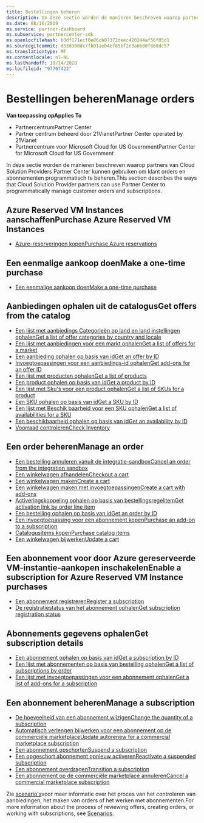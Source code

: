 ```yaml
---
title: Bestellingen beheren
description: In deze sectie worden de manieren beschreven waarop partners van Cloud solution providers het partner centrum kunnen gebruiken om klant orders en abonnementen programmatisch te beheren.
ms.date: 08/16/2019
ms.service: partner-dashboard
ms.subservice: partnercenter-sdk
ms.openlocfilehash: b3df171ecf0e86cb07372deec420244af56f05d1
ms.sourcegitcommit: d53d300dc7fb01aeb4ef85bf2e3a6b80f868dc57
ms.translationtype: MT
ms.contentlocale: nl-NL
ms.lasthandoff: 10/14/2020
ms.locfileid: "97767422"
---
```

# <a name="manage-orders"></a><span data-ttu-id="0ef33-103">Bestellingen beheren</span><span class="sxs-lookup"><span data-stu-id="0ef33-103">Manage orders</span></span>

<span data-ttu-id="0ef33-104">**Van toepassing op**</span><span class="sxs-lookup"><span data-stu-id="0ef33-104">**Applies To**</span></span>

- <span data-ttu-id="0ef33-105">Partnercentrum</span><span class="sxs-lookup"><span data-stu-id="0ef33-105">Partner Center</span></span>
- <span data-ttu-id="0ef33-106">Partner centrum beheerd door 21Vianet</span><span class="sxs-lookup"><span data-stu-id="0ef33-106">Partner Center operated by 21Vianet</span></span>
- <span data-ttu-id="0ef33-107">Partnercentrum voor Microsoft Cloud for US Government</span><span class="sxs-lookup"><span data-stu-id="0ef33-107">Partner Center for Microsoft Cloud for US Government</span></span>

<span data-ttu-id="0ef33-108">In deze sectie worden de manieren beschreven waarop partners van Cloud Solution Providers Partner Center kunnen gebruiken om klant orders en abonnementen programmatisch te beheren.</span><span class="sxs-lookup"><span data-stu-id="0ef33-108">This section describes the ways that Cloud Solution Provider partners can use Partner Center to programmatically manage customer orders and subscriptions.</span></span>

## <a name="purchase-azure-reserved-vm-instances"></a><span data-ttu-id="0ef33-109">Azure Reserved VM Instances aanschaffen</span><span class="sxs-lookup"><span data-stu-id="0ef33-109">Purchase Azure Reserved VM Instances</span></span>

- [<span data-ttu-id="0ef33-110">Azure-reserveringen kopen</span><span class="sxs-lookup"><span data-stu-id="0ef33-110">Purchase Azure reservations</span></span>](purchase-azure-reservations.md)

## <a name="make-a-one-time-purchase"></a><span data-ttu-id="0ef33-111">Een eenmalige aankoop doen</span><span class="sxs-lookup"><span data-stu-id="0ef33-111">Make a one-time purchase</span></span>

- [<span data-ttu-id="0ef33-112">Een eenmalige aankoop doen</span><span class="sxs-lookup"><span data-stu-id="0ef33-112">Make a one-time purchase</span></span>](make-a-one-time-purchase.md)

## <a name="get-offers-from-the-catalog"></a><span data-ttu-id="0ef33-113">Aanbiedingen ophalen uit de catalogus</span><span class="sxs-lookup"><span data-stu-id="0ef33-113">Get offers from the catalog</span></span>

- [<span data-ttu-id="0ef33-114">Een lijst met aanbiedings Categorieën op land en land instellingen ophalen</span><span class="sxs-lookup"><span data-stu-id="0ef33-114">Get a list of offer categories by country and locale</span></span>](get-a-list-of-offer-categories-by-country-and-locale.md)
- [<span data-ttu-id="0ef33-115">Een lijst met aanbiedingen voor een markt ophalen</span><span class="sxs-lookup"><span data-stu-id="0ef33-115">Get a list of offers for a market</span></span>](get-a-list-of-offers-for-a-market.md)
- [<span data-ttu-id="0ef33-116">Een aanbieding ophalen op basis van id</span><span class="sxs-lookup"><span data-stu-id="0ef33-116">Get an offer by ID</span></span>](get-an-offer-by-id.md)
- [<span data-ttu-id="0ef33-117">Invoegtoepassingen voor een aanbiedings-id ophalen</span><span class="sxs-lookup"><span data-stu-id="0ef33-117">Get add-ons for an offer ID</span></span>](get-addon-offers-by-offer-id.md)
- [<span data-ttu-id="0ef33-118">Een lijst met producten ophalen</span><span class="sxs-lookup"><span data-stu-id="0ef33-118">Get a list of products</span></span>](get-a-list-of-products.md)
- [<span data-ttu-id="0ef33-119">Een product ophalen op basis van id</span><span class="sxs-lookup"><span data-stu-id="0ef33-119">Get a product by ID</span></span>](get-a-product-by-id.md)
- [<span data-ttu-id="0ef33-120">Een lijst met Sku's voor een product ophalen</span><span class="sxs-lookup"><span data-stu-id="0ef33-120">Get a list of SKUs for a product</span></span>](get-a-list-of-skus-for-a-product.md)
- [<span data-ttu-id="0ef33-121">Een SKU ophalen op basis van id</span><span class="sxs-lookup"><span data-stu-id="0ef33-121">Get a SKU by ID</span></span>](get-a-sku-by-id.md)
- [<span data-ttu-id="0ef33-122">Een lijst met Beschik baarheid voor een SKU ophalen</span><span class="sxs-lookup"><span data-stu-id="0ef33-122">Get a list of availabilities for a SKU</span></span>](get-a-list-of-availabilities-for-a-sku.md)
- [<span data-ttu-id="0ef33-123">Een beschikbaarheid ophalen op basis van id</span><span class="sxs-lookup"><span data-stu-id="0ef33-123">Get an availability by ID</span></span>](get-an-availability-by-id.md)
- [<span data-ttu-id="0ef33-124">Voorraad controleren</span><span class="sxs-lookup"><span data-stu-id="0ef33-124">Check Inventory</span></span>](check-inventory.md)

## <a name="manage-an-order"></a><span data-ttu-id="0ef33-125">Een order beheren</span><span class="sxs-lookup"><span data-stu-id="0ef33-125">Manage an order</span></span>

- [<span data-ttu-id="0ef33-126">Een bestelling annuleren vanuit de integratie-sandbox</span><span class="sxs-lookup"><span data-stu-id="0ef33-126">Cancel an order from the integration sandbox</span></span>](cancel-an-order-from-the-integration-sandbox.md)
- [<span data-ttu-id="0ef33-127">Een winkelwagen afhandelen</span><span class="sxs-lookup"><span data-stu-id="0ef33-127">Checkout a cart</span></span>](checkout-a-cart.md)
- [<span data-ttu-id="0ef33-128">Een winkelwagen maken</span><span class="sxs-lookup"><span data-stu-id="0ef33-128">Create a cart</span></span>](create-a-cart.md)
- [<span data-ttu-id="0ef33-129">Een winkelwagen maken met invoegtoepassingen</span><span class="sxs-lookup"><span data-stu-id="0ef33-129">Create a cart with add-ons</span></span>](create-a-cart-with-add-ons.md)
- [<span data-ttu-id="0ef33-130">Activeringskoppeling ophalen op basis van bestellingsregelitem</span><span class="sxs-lookup"><span data-stu-id="0ef33-130">Get activation link by order line item</span></span>](get-activation-link-by-order-line-item.md)
- [<span data-ttu-id="0ef33-131">Een bestelling ophalen op basis van id</span><span class="sxs-lookup"><span data-stu-id="0ef33-131">Get an order by ID</span></span>](get-an-order-by-id.md)
- [<span data-ttu-id="0ef33-132">Een invoegtoepassing voor een abonnement kopen</span><span class="sxs-lookup"><span data-stu-id="0ef33-132">Purchase an add-on to a subscription</span></span>](purchase-an-add-on-to-a-subscription.md)
- [<span data-ttu-id="0ef33-133">Catalogusitems kopen</span><span class="sxs-lookup"><span data-stu-id="0ef33-133">Purchase catalog items</span></span>](purchase-catalog-items.md)
- [<span data-ttu-id="0ef33-134">Een winkelwagen bijwerken</span><span class="sxs-lookup"><span data-stu-id="0ef33-134">Update a cart</span></span>](update-a-cart.md)

## <a name="enable-a-subscription-for-azure-reserved-vm-instance-purchases"></a><span data-ttu-id="0ef33-135">Een abonnement voor door Azure gereserveerde VM-instantie-aankopen inschakelen</span><span class="sxs-lookup"><span data-stu-id="0ef33-135">Enable a subscription for Azure Reserved VM Instance purchases</span></span>

- [<span data-ttu-id="0ef33-136">Een abonnement registreren</span><span class="sxs-lookup"><span data-stu-id="0ef33-136">Register a subscription</span></span>](register-a-subscription.md)
- [<span data-ttu-id="0ef33-137">De registratiestatus van het abonnement ophalen</span><span class="sxs-lookup"><span data-stu-id="0ef33-137">Get subscription registration status</span></span>](get-subscription-registration-status.md)

## <a name="get-subscription-details"></a><span data-ttu-id="0ef33-138">Abonnements gegevens ophalen</span><span class="sxs-lookup"><span data-stu-id="0ef33-138">Get subscription details</span></span>

- [<span data-ttu-id="0ef33-139">Een abonnement ophalen op basis van id</span><span class="sxs-lookup"><span data-stu-id="0ef33-139">Get a subscription by ID</span></span>](get-a-subscription-by-id.md)
- [<span data-ttu-id="0ef33-140">Een lijst met abonnementen op basis van bestelling ophalen</span><span class="sxs-lookup"><span data-stu-id="0ef33-140">Get a list of subscriptions by order</span></span>](get-a-list-of-subscriptions-by-order.md)
- [<span data-ttu-id="0ef33-141">Een lijst met invoegtoepassingen voor een abonnement ophalen</span><span class="sxs-lookup"><span data-stu-id="0ef33-141">Get a list of add-ons for a subscription</span></span>](get-a-list-of-add-ons-for-a-subscription.md)

## <a name="manage-a-subscription"></a><span data-ttu-id="0ef33-142">Een abonnement beheren</span><span class="sxs-lookup"><span data-stu-id="0ef33-142">Manage a subscription</span></span>

- [<span data-ttu-id="0ef33-143">De hoeveelheid van een abonnement wijzigen</span><span class="sxs-lookup"><span data-stu-id="0ef33-143">Change the quantity of a subscription</span></span>](change-the-quantity-of-a-subscription.md)
- [<span data-ttu-id="0ef33-144">Automatisch verlengen bijwerken voor een abonnement op de commerciële marketplace</span><span class="sxs-lookup"><span data-stu-id="0ef33-144">Update autorenew for a commercial marketplace subscription</span></span>](update-autorenew-for-an-azure-marketplace-subscription.md)
- [<span data-ttu-id="0ef33-145">Een abonnement opschorten</span><span class="sxs-lookup"><span data-stu-id="0ef33-145">Suspend a subscription</span></span>](suspend-a-subscription.md)
- [<span data-ttu-id="0ef33-146">Een opgeschort abonnement opnieuw activeren</span><span class="sxs-lookup"><span data-stu-id="0ef33-146">Reactivate a suspended subscription</span></span>](reactivate-a-suspended-a-subscription.md)
- [<span data-ttu-id="0ef33-147">Een abonnement overdragen</span><span class="sxs-lookup"><span data-stu-id="0ef33-147">Transition a subscription</span></span>](transition-a-subscription.md)
- [<span data-ttu-id="0ef33-148">Een abonnement op de commerciële marketplace annuleren</span><span class="sxs-lookup"><span data-stu-id="0ef33-148">Cancel a commercial marketplace subscription</span></span>](cancel-an-azure-marketplace-subscription.md)

<span data-ttu-id="0ef33-149">Zie [scenario's](scenarios.md)voor meer informatie over het proces van het controleren van aanbiedingen, het maken van orders of het werken met abonnementen.</span><span class="sxs-lookup"><span data-stu-id="0ef33-149">For more information about the process of reviewing offers, creating orders, or working with subscriptions, see [Scenarios](scenarios.md).</span></span>
